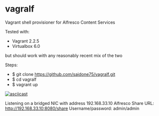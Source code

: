 # vagralf
Vagrant shell provisioner for Alfresco Content Services

Tested with:
- Vagrant 2.2.5
- Virtualbox 6.0

but should work with any reasonably recent mix of the two

Steps:
- $ git clone https://github.com/saidone75/vagralf.git
- $ cd vagralf
- $ vagrant up

[![asciicast](https://asciinema.org/a/260388.png)](https://asciinema.org/a/260388)

Listening on a bridged NIC with address 192.168.33.10
Alfresco Share URL: http://192.168.33.10:8080/share
Username/password: admin/admin
